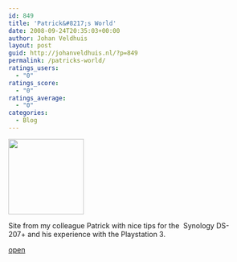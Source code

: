 ```yaml
---
id: 849
title: 'Patrick&#8217;s World'
date: 2008-09-24T20:35:03+00:00
author: Johan Veldhuis
layout: post
guid: http://johanveldhuis.nl/?p=849
permalink: /patricks-world/
ratings_users:
  - "0"
ratings_score:
  - "0"
ratings_average:
  - "0"
categories:
  - Blog
---
```

<img class="alignnone size-thumbnail wp-image-851" title="Patrick's World" src="https://i0.wp.com/johanveldhuis.nl/wp-content/uploads/2008/09/patrick-150x150.jpg?resize=150%2C150" alt="" width="150" height="150" srcset="https://i1.wp.com/johanveldhuis.nl/wp-content/uploads/2008/09/patrick.jpg?resize=150%2C150&ssl=1 150w, https://i0.wp.com/johanveldhuis.nl/wp-content/uploads//customers/johanveldhuis.nl/johanveldhuis.nl/httpd.www/wp-content/uploads/2008/09/patrick.jpg?zoom=2&resize=150%2C150&ssl=1 300w, https://i0.wp.com/johanveldhuis.nl/wp-content/uploads//customers/johanveldhuis.nl/johanveldhuis.nl/httpd.www/wp-content/uploads/2008/09/patrick.jpg?zoom=3&resize=150%2C150&ssl=1 450w" sizes="(max-width: 150px) 100vw, 150px" data-recalc-dims="1" />

Site from my colleague Patrick with nice tips for the  Synology DS-207+ and his experience with the Playstation 3.

<a href="http://www.vdknaap.com" target="_blank">open</a>
